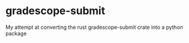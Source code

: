 # gradescope-submit
My attempt at converting the rust gradescope-submit crate into a python package
